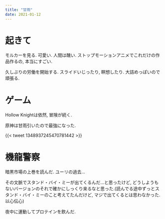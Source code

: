 ```yaml
---
title: "甘雨"
date: 2021-01-12
---
```


# 起きて

モルカーを見る. 可愛い. 人間は醜い. ストップモーションアニメでこれだけの作品作るの, 本当にすごい.

久しぶりの労働を開始する. スライドいじったり, 瞑想したり. 大詰めっぽいので頑張る.

# ゲーム
Hollow Knightは依然, 冒険が続く.

原神は甘雨引いたので最強になった.

{{< tweet 1348937245470781442 >}}
# 機龍警察
暗黒市場の上巻を読んだ. ユーリの過去...

その文脈でスタンド・バイ・ミーが出てくるんだ...と思ったけど, どうしようもないバージョンのそれで確かにしっくり来るなと思った.(読んでる途中ずっとスタンド・バイ・ミーのこと考えてたんだけど, マジで出てくるとは思わなかった. 以心伝心)

夜中に運動してプロテインを飲んだ.

